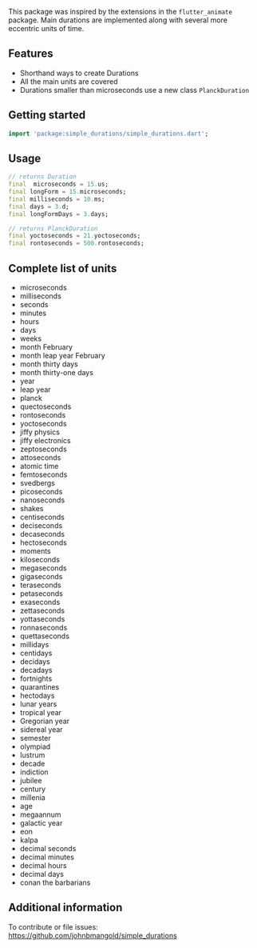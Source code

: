 This package was inspired by the extensions in the `flutter_animate` package.
Main durations are implemented along with several more eccentric units of time.

## Features

- Shorthand ways to create Durations
- All the main units are covered
- Durations smaller than microseconds use a new class `PlanckDuration`

## Getting started

```dart
import 'package:simple_durations/simple_durations.dart';
```

## Usage

```dart
// returns Duration
final  microseconds = 15.us;
final longForm = 15.microseconds;
final milliseconds = 10.ms;
final days = 3.d;
final longFormDays = 3.days;

// returns PlanckDuration
final yoctoseconds = 21.yoctoseconds;
final rontoseconds = 500.rontoseconds;
```

## Complete list of units

- microseconds
- milliseconds
- seconds
- minutes
- hours
- days
- weeks
- month February
- month leap year February
- month thirty days
- month thirty-one days
- year
- leap year
- planck
- quectoseconds
- rontoseconds
- yoctoseconds
- jiffy physics
- jiffy electronics
- zeptoseconds
- attoseconds
- atomic time
- femtoseconds
- svedbergs
- picoseconds
- nanoseconds
- shakes
- centiseconds
- deciseconds
- decaseconds
- hectoseconds
- moments
- kiloseconds
- megaseconds
- gigaseconds
- teraseconds
- petaseconds
- exaseconds
- zettaseconds
- yottaseconds
- ronnaseconds
- quettaseconds
- millidays
- centidays
- decidays
- decadays
- fortnights
- quarantines
- hectodays
- lunar years
- tropical year
- Gregorian year
- sidereal year
- semester
- olympiad
- lustrum
- decade
- indiction
- jubilee
- century
- millenia
- age
- megaannum
- galactic year
- eon
- kalpa
- decimal seconds
- decimal minutes
- decimal hours
- decimal days
- conan the barbarians

## Additional information

To contribute or file issues:
https://github.com/johnbmangold/simple_durations
